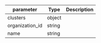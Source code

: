 | parameter | Type | Description |
| ----------- | ----------- |----------- |
| clusters  |  object  |    |
| organization_id  |  string  |    |
| name  |  string  |    |